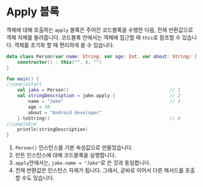 # Apply 블록

객체에 대해 호출하는 `apply` 블록은 주어진 코드블록을 수행한 다음, 전체 반환값으로 객체 자체를 돌려줍니다. 코드블록 안에서는 객체에 접근할 때 `this`로 참조할 수 있습니다. 객체를 초기화 할 때 편리하게 쓸 수 있습니다.

```kotlin
data class Person(var name: String, var age: Int, var about: String) {
    constructor() : this("", 0, "")
}

fun main() {
//sampleStart
    val jake = Person()                                     // 1
    val stringDescription = jake.apply {                    // 2
        name = "Jake"                                       // 3
        age = 30
        about = "Android developer"
    }.toString()                                            // 4
//sampleEnd
    println(stringDescription)
}
```


1. `Person()` 인스턴스를 기본 속성값으로 만들었습니다.
2. 만든 인스턴스에 대해 코드블록을 실행합니다.
3. `apply`안에서는, `jake.name = "Jake"`로 쓴 것과 동일합니다.
4. 전체 반환값은 인스턴스 자체가 됩니다. 그래서, 곧바로 이어서 다른 메서드를 호출할 수도 있습니다.
